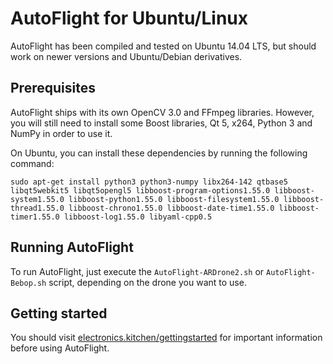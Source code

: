 # AutoFlight for Ubuntu/Linux

AutoFlight has been compiled and tested on Ubuntu 14.04 LTS, but should work on newer versions and Ubuntu/Debian derivatives.

## Prerequisites

AutoFlight ships with its own OpenCV 3.0 and FFmpeg libraries. However, you will still need to install some Boost libraries, Qt 5, x264, Python 3 and NumPy in order to use it.

On Ubuntu, you can install these dependencies by running the following command:

```
sudo apt-get install python3 python3-numpy libx264-142 qtbase5 libqt5webkit5 libqt5opengl5 libboost-program-options1.55.0 libboost-system1.55.0 libboost-python1.55.0 libboost-filesystem1.55.0 libboost-thread1.55.0 libboost-chrono1.55.0 libboost-date-time1.55.0 libboost-timer1.55.0 libboost-log1.55.0 libyaml-cpp0.5
```

## Running AutoFlight

To run AutoFlight, just execute the ``AutoFlight-ARDrone2.sh`` or ``AutoFlight-Bebop.sh`` script, depending on the drone you want to use.

## Getting started

You should visit [electronics.kitchen/gettingstarted](http://electronics.kitchen/gettingstarted) for important information before using AutoFlight.
